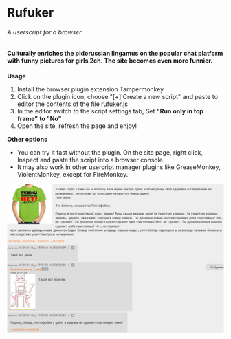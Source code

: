 # Rufuker
###### A userscript for a browser. 
#### Culturally enriches the pidorussian lingamus on the popular chat platform with funny pictures for girls 2ch. The site becomes even more funnier.


**Usage**
1. Install the browser plugin extension Tampermonkey
2. Click on the plugin icon, choose "[+] Create a new script" and paste to editor the contents of the file [rufuker.js](https://raw.githubusercontent.com/adisloom/rufuker/main/rufuker.js)
3. In the editor switch to the script settings tab, Set **"Run only in top frame" to "No"**
4. Open the site, refresh the page and enjoy!

**Other options**
* You can try it fast without the plugin. On the site page, right click, Inspect and paste the script into a browser console. 
* It may also work in other usercript manager plugins like GreaseMonkey, ViolentMonkey, except for FireMonkey. 

![Demo](/Demo-Screenshot.png)
